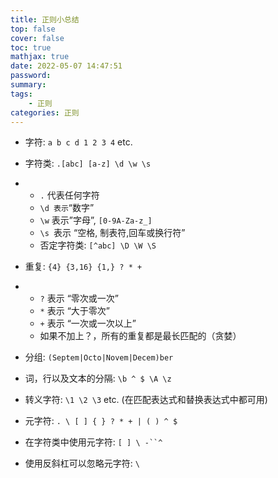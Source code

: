 ```yaml
---
title: 正则小总结
top: false
cover: false
toc: true
mathjax: true
date: 2022-05-07 14:47:51
password:
summary:
tags:
	- 正则
categories: 正则
---
```


- 字符: `a b c d 1 2 3 4` etc.

- 字符类: `.[abc] [a-z] \d \w \s`

- - `.` 代表任何字符
  - `\d 表示`“数字”
  - `\w` 表示”字母”, `[0-9A-Za-z_]`
  - `\s `表示 “空格, 制表符,回车或换行符”
  - 否定字符类: `[^abc] \D \W \S`



- 重复: `{4} {3,16} {1,} ? * +`

- - `?` 表示 “零次或一次”
  - `*` 表示 “大于零次”
  - `+` 表示 “一次或一次以上”
  - 如果不加上？，所有的重复都是最长匹配的（贪婪）

- 分组: `(Septem|Octo|Novem|Decem)ber`

- 词，行以及文本的分隔: `\b ^ $ \A \z`

- 转义字符: `\1 \2 \3` etc. (在匹配表达式和替换表达式中都可用)



- 元字符: `. \ [ ] { } ? * + | ( ) ^ $`
- 在字符类中使用元字符: `[ ] \ -``^`
- 使用反斜杠可以忽略元字符: `\`
